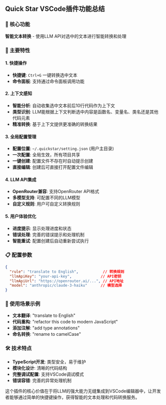 ## Quick Star VSCode插件功能总结

### 🎯 核心功能
**智能文本转换** - 使用LLM API对选中的文本进行智能转换和处理

### 🔧 主要特性

#### 1. **快捷操作**
- **快捷键**: `Ctrl+G` 一键转换选中文本
- **命令面板**: 支持通过命令面板调用功能

#### 2. **上下文感知**
- **智能分析**: 自动收集选中文本前后10行代码作为上下文
- **类型识别**: LLM能根据上下文判断选中内容是函数名、变量名、类名还是其他代码元素
- **精准转换**: 基于上下文提供更准确的转换结果

#### 3. **全局配置管理**
- **配置位置**: `~/.quickstar/setting.json` (用户主目录)
- **一次配置**: 全局生效，所有项目共享
- **一键创建**: 配置文件不存在时自动提示创建
- **直接编辑**: 创建后可直接打开配置文件编辑

#### 4. **LLM API集成**
- **OpenRouter兼容**: 支持OpenRouter API格式
- **多模型支持**: 可配置不同的LLM模型
- **自定义规则**: 用户可自定义转换规则

#### 5. **用户体验优化**
- **进度提示**: 显示处理进度和状态
- **错误处理**: 完善的错误提示和处理机制
- **智能重试**: 配置创建后自动重新尝试执行

### 📋 配置参数
```json
{
  "rule": "translate to English",           // 转换规则
  "llmApiKey": "your-api-key",             // API密钥
  "llmApiUrl": "https://openrouter.ai/...", // API地址
  "model": "anthropic/claude-3-haiku"      // 模型选择
}
```

### 🎨 使用场景示例
- **文本翻译**: "translate to English"
- **代码重构**: "refactor this code to modern JavaScript"
- **添加注解**: "add type annotations"
- **命名转换**: "rename to camelCase"

### 🛠️ 技术特点
- **TypeScript开发**: 类型安全，易于维护
- **模块化设计**: 清晰的代码结构
- **完整调试配置**: 支持VSCode调试模式
- **错误容错**: 完善的异常处理机制

这个插件的核心价值在于将LLM的强大能力无缝集成到VSCode编辑器中，让开发者能够通过简单的快捷键操作，获得智能的文本处理和代码转换服务。